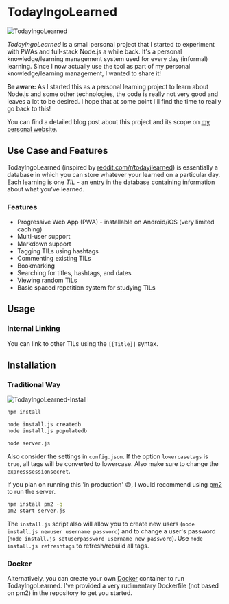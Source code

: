 # TodayIngoLearned

![TodayIngoLearned](https://user-images.githubusercontent.com/16179317/83354962-87ddcc00-a35c-11ea-9909-1e890a432ec8.png)

*TodayIngoLearned* is a small personal project that I started to experiment with PWAs and full-stack Node.js a while back. It's a personal knowledge/learning management system used for every day (informal) learning. Since I now actually use the tool as part of my personal knowledge/learning management, I wanted to share it!

**Be aware:** As I started this as a personal learning project to learn about Node.js and some other technologies, the code is really not very good and leaves a lot to be desired. I hope that at some point I'll find the time to really go back to this!

You can find a detailed blog post about this project and its scope on [my personal website](https://kleiber.me/blog/2020/05/31/today-ingo-learned-personal-learning-management-system/).

## Use Case and Features

TodayIngoLearned (inspired by [reddit.com/r/todayilearned](https://www.reddit.com/r/todayilearned/)) is essentially a database in which you can store whatever your learned on a particular day. Each learning is one *TIL* - an entry in the database containing information about what you've learned.

### Features

* Progressive Web App (PWA) - installable on Android/iOS (very limited caching)
* Multi-user support
* Markdown support
* Tagging TILs using hashtags
* Commenting existing TILs
* Bookmarking
* Searching for titles, hashtags, and dates
* Viewing random TILs
* Basic spaced repetition system for studying TILs

## Usage

### Internal Linking

You can link to other TILs using the `[[Title]]` syntax.

## Installation

### Traditional Way

![TodayIngoLearned-Install](https://user-images.githubusercontent.com/16179317/83356486-cf695580-a366-11ea-9b97-6f53e7b8cea1.gif)

```bash
npm install

node install.js createdb
node install.js populatedb

node server.js
```

Also consider the settings in `config.json`. If the option `lowercasetags` is `true`, all tags will be converted to lowercase. Also make sure to change the `expresssessionsecret`.

If you plan on running this 'in production' 😅, I would recommend using [pm2](https://pm2.keymetrics.io) to run the server.

```bash
npm install pm2 -g
pm2 start server.js
```

The `install.js` script also will allow you to create new users (`node install.js newuser username password`) and to change a user's password (`node install.js setuserpassword username new_password`). Use `node install.js refreshtags` to refresh/rebuild all tags.

### Docker

Alternatively, you can create your own [Docker](https://www.docker.com) container to run TodayIngoLearned. I've provided a very rudimentary Dockerfile (not based on pm2) in the repository to get you started.
